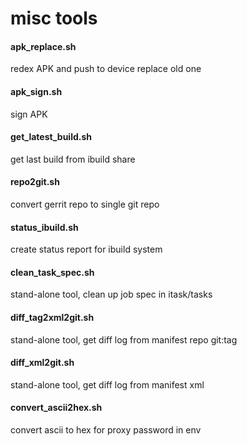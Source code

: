misc tools
======

#### apk_replace.sh
redex APK and push to device replace old one

#### apk_sign.sh
sign APK

#### get_latest_build.sh
get last build from ibuild share

#### repo2git.sh
convert gerrit repo to single git repo

#### status_ibuild.sh
create status report for ibuild system

#### clean_task_spec.sh
stand-alone tool, clean up job spec in itask/tasks 

#### diff_tag2xml2git.sh
stand-alone tool, get diff log from manifest repo git:tag

#### diff_xml2git.sh
stand-alone tool, get diff log from manifest xml

#### convert_ascii2hex.sh
convert ascii to hex for proxy password in env
